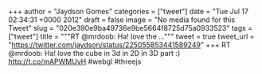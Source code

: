 
+++
author = "Jaydson Gomes"
categories = ["tweet"]
date = "Tue Jul 17 02:34:31 +0000 2012"
draft = false
image = "No media found for this Tweet"
slug = "020e390e9ba49736e9be5664f8725d75a0933523"
tags = ["tweet"]
title = """RT @mrdoob: Ha! love the ..."""
tweet = true
tweet_url = "https://twitter.com/jaydson/status/225055853441589249"
+++
RT @mrdoob: Ha! love the cube in 3d in 2D in 3D part :) http://t.co/mAPWMUvH #webgl #threejs
